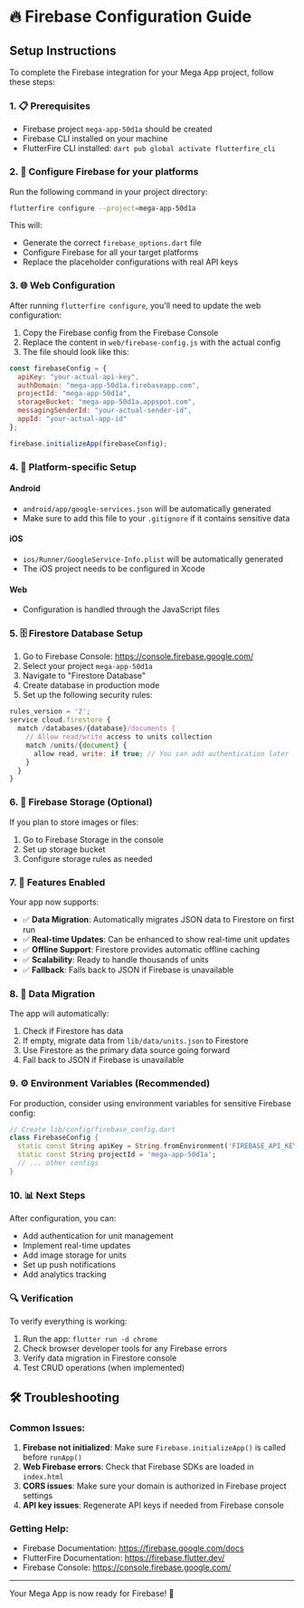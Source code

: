 # 🔥 Firebase Configuration Guide

## Setup Instructions

To complete the Firebase integration for your Mega App project, follow these steps:

### 1. 📋 Prerequisites
- Firebase project `mega-app-50d1a` should be created
- Firebase CLI installed on your machine
- FlutterFire CLI installed: `dart pub global activate flutterfire_cli`

### 2. 🔧 Configure Firebase for your platforms

Run the following command in your project directory:

```bash
flutterfire configure --project=mega-app-50d1a
```

This will:
- Generate the correct `firebase_options.dart` file
- Configure Firebase for all your target platforms
- Replace the placeholder configurations with real API keys

### 3. 🌐 Web Configuration

After running `flutterfire configure`, you'll need to update the web configuration:

1. Copy the Firebase config from the Firebase Console
2. Replace the content in `web/firebase-config.js` with the actual config
3. The file should look like this:

```javascript
const firebaseConfig = {
  apiKey: "your-actual-api-key",
  authDomain: "mega-app-50d1a.firebaseapp.com",
  projectId: "mega-app-50d1a",
  storageBucket: "mega-app-50d1a.appspot.com",
  messagingSenderId: "your-actual-sender-id",
  appId: "your-actual-app-id"
};

firebase.initializeApp(firebaseConfig);
```

### 4. 📱 Platform-specific Setup

#### Android
- `android/app/google-services.json` will be automatically generated
- Make sure to add this file to your `.gitignore` if it contains sensitive data

#### iOS
- `ios/Runner/GoogleService-Info.plist` will be automatically generated
- The iOS project needs to be configured in Xcode

#### Web
- Configuration is handled through the JavaScript files

### 5. 🗄️ Firestore Database Setup

1. Go to Firebase Console: https://console.firebase.google.com/
2. Select your project `mega-app-50d1a`
3. Navigate to "Firestore Database"
4. Create database in production mode
5. Set up the following security rules:

```javascript
rules_version = '2';
service cloud.firestore {
  match /databases/{database}/documents {
    // Allow read/write access to units collection
    match /units/{document} {
      allow read, write: if true; // You can add authentication later
    }
  }
}
```

### 6. 🔐 Firebase Storage (Optional)

If you plan to store images or files:

1. Go to Firebase Storage in the console
2. Set up storage bucket
3. Configure storage rules as needed

### 7. 🚀 Features Enabled

Your app now supports:

- ✅ **Data Migration**: Automatically migrates JSON data to Firestore on first run
- ✅ **Real-time Updates**: Can be enhanced to show real-time unit updates
- ✅ **Offline Support**: Firestore provides automatic offline caching
- ✅ **Scalability**: Ready to handle thousands of units
- ✅ **Fallback**: Falls back to JSON if Firebase is unavailable

### 8. 🔄 Data Migration

The app will automatically:
1. Check if Firestore has data
2. If empty, migrate data from `lib/data/units.json` to Firestore
3. Use Firestore as the primary data source going forward
4. Fall back to JSON if Firebase is unavailable

### 9. ⚙️ Environment Variables (Recommended)

For production, consider using environment variables for sensitive Firebase config:

```dart
// Create lib/config/firebase_config.dart
class FirebaseConfig {
  static const String apiKey = String.fromEnvironment('FIREBASE_API_KEY');
  static const String projectId = 'mega-app-50d1a';
  // ... other configs
}
```

### 10. 📊 Next Steps

After configuration, you can:
- Add authentication for unit management
- Implement real-time updates
- Add image storage for units
- Set up push notifications
- Add analytics tracking

### 🔍 Verification

To verify everything is working:

1. Run the app: `flutter run -d chrome`
2. Check browser developer tools for any Firebase errors
3. Verify data migration in Firestore console
4. Test CRUD operations (when implemented)

## 🛠️ Troubleshooting

### Common Issues:

1. **Firebase not initialized**: Make sure `Firebase.initializeApp()` is called before `runApp()`
2. **Web Firebase errors**: Check that Firebase SDKs are loaded in `index.html`
3. **CORS issues**: Make sure your domain is authorized in Firebase project settings
4. **API key issues**: Regenerate API keys if needed from Firebase console

### Getting Help:

- Firebase Documentation: https://firebase.google.com/docs
- FlutterFire Documentation: https://firebase.flutter.dev/
- Firebase Console: https://console.firebase.google.com/

---

Your Mega App is now ready for Firebase! 🚀